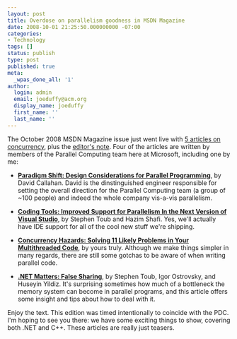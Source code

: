 ```yaml
---
layout: post
title: Overdose on parallelism goodness in MSDN Magazine
date: 2008-10-01 21:25:50.000000000 -07:00
categories:
- Technology
tags: []
status: publish
type: post
published: true
meta:
  _wpas_done_all: '1'
author:
  login: admin
  email: joeduffy@acm.org
  display_name: joeduffy
  first_name: ''
  last_name: ''
---
```

The October 2008 MSDN Magazine issue just went live with [5 articles on concurrency](http://msdn.microsoft.com/en-us/magazine/cc992993.aspx),
plus the [editor's note](http://msdn.microsoft.com/en-us/magazine/cc966710.aspx).
Four of the articles are written by members of the Parallel Computing team here at
Microsoft, including one by me:

- [**Paradigm Shift: Design Considerations for Parallel Programming**](http://msdn.microsoft.com/en-us/magazine/cc872852.aspx),
by David Callahan.  David is the dinstinguished engineer responsible for setting
the overall direction for the Parallel Computing team (a group of ~100 people) and
indeed the whole company vis-a-vis parallelism.

- [**Coding Tools: Improved Support for Parallelism In the Next Version of Visual
Studio**](http://msdn.microsoft.com/en-us/magazine/cc817396.aspx), by Stephen Toub
and Hazim Shafi.  Yes, we'll actually have IDE support for all of the cool new
stuff we're shipping.

- [**Concurrency Hazards: Solving 11 Likely Problems in Your Multithreaded Code**](http://msdn.microsoft.com/en-us/magazine/cc817398.aspx),
by yours truly.  Although we make things simpler in many regards, there are
still some gotchas to be aware of when writing parallel code.

- [**.NET Matters: False Sharing**](http://msdn.microsoft.com/en-us/magazine/cc872851.aspx),
by Stephen Toub, Igor Ostrovsky, and Huseyin Yildiz.  It's surprising sometimes
how much of a bottleneck the memory system can become in parallel programs,
and this article offers some insight and tips about how to deal with it.

Enjoy the text.  This edition was timed intentionally to coincide with the PDC.
I'm hoping to see you there: we have some exciting things to show, covering both
.NET and C++.  These articles are really just teasers.

